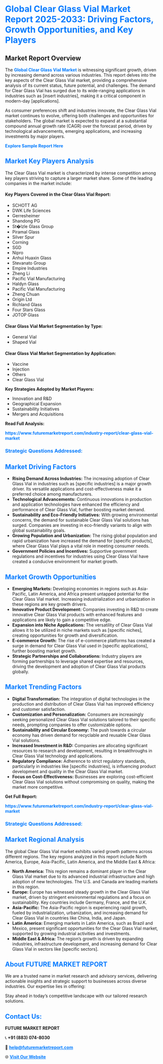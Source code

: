 <h1 style="color: #007BFF;">Global Clear Glass Vial Market Report 2025-2033: Driving Factors, Growth Opportunities, and Key Players</h1>

<section id="overview">
<h2>Market Report Overview</h2>
<p>The <a href="https://www.futuremarketreport.com/industry-report/clear-glass-vial-market" style="color: #007BFF; text-decoration: none;"><strong>Global Clear Glass Vial Market</strong></a> is witnessing significant growth, driven by increasing demand across various industries. This report delves into the key aspects of the Clear Glass Vial market, providing a comprehensive analysis of its current status, future potential, and challenges. The demand for Clear Glass Vial has surged due to its wide-ranging applications in industries such as [insert industries], making it a critical component in modern-day [applications].</p>
<p>As consumer preferences shift and industries innovate, the Clear Glass Vial market continues to evolve, offering both challenges and opportunities for stakeholders. The global market is expected to expand at a substantial compound annual growth rate (CAGR) over the forecast period, driven by technological advancements, emerging applications, and increasing investments by major players.</p>
</section>

<section id="overview">
<p><a href="https://www.futuremarketreport.com/request-sample/reportId=116650" style="color: #007BFF; text-decoration: none;"><strong>Explore Sample Report Here</strong></a></p>
</section>

<section id="key-players">
<h2 style="color: #007BFF;">Market Key Players Analysis</h2>
<p>The Clear Glass Vial market is characterized by intense competition among key players striving to capture a larger market share. Some of the leading companies in the market include:</p>
<h4>Key Players Covered in the Clear Glass Vial Report:</h4>
<ul><li>SCHOTT AG</li><li>DWK Life Sciences</li><li>Gerresheimer</li><li>Shandong PG</li><li>St�lzle Glass Group</li><li>Piramal Glass</li><li>Silver Spur</li><li>Corning</li><li>SGD</li><li>Nipro</li><li>Anhui Huaxin Glass</li><li>Stevanato Group</li><li>Empire Industries</li><li>Zheng Li</li><li>Pacific Vial Manufacturing</li><li>Haldyn Glass</li><li>Pacific Vial Manufacturing</li><li>Zheng Chuan</li><li>Origin Ltd</li><li>Richland Glass</li><li>Four Stars Glass</li><li>JOTOP Glass</li></ul>
<h4>Clear Glass Vial Market Segmentation by Type:</h4>
<ul><li>General Vial</li><li>Shaped Vial</li></ul>

<h4>Clear Glass Vial Market Segmentation by Application:</h4>
<ul><li>Vaccine</li><li>Injection</li><li>Others</li><li>Clear Glass Vial</li></ul>
<p><strong>Key Strategies Adopted by Market Players:</strong></p>
<ul>
<li>Innovation and R&D</li>
<li>Geographical Expansion</li>
<li>Sustainability Initiatives</li>
<li>Mergers and Acquisitions</li>
</ul>
</section>

<section>
<p><strong>Read Full Analysis: </strong></p><a href="https://www.futuremarketreport.com/industry-report/clear-glass-vial-market" style="color: #007BFF; text-decoration: none;"><strong>https://www.futuremarketreport.com/industry-report/clear-glass-vial-market</strong></a>
<h3 style="color: #007BFF;">Strategic Questions Addressed:</h3>
</section>

<section id="driving-factors">
<h2 style="color: #007BFF;">Market Driving Factors</h2>
<ul>
<li><strong>Rising Demand Across Industries:</strong> The increasing adoption of Clear Glass Vial in industries such as [specific industries] is a major growth driver. Its versatile applications and cost-effectiveness make it a preferred choice among manufacturers.</li>
<li><strong>Technological Advancements:</strong> Continuous innovations in production and application technologies have enhanced the efficiency and performance of Clear Glass Vial, further boosting market demand.</li>
<li><strong>Sustainability and Eco-Friendly Initiatives:</strong> With growing environmental concerns, the demand for sustainable Clear Glass Vial solutions has surged. Companies are investing in eco-friendly variants to align with global sustainability goals.</li>
<li><strong>Growing Population and Urbanization:</strong> The rising global population and rapid urbanization have increased the demand for [specific products], where Clear Glass Vial plays a vital role in meeting consumer needs.</li>
<li><strong>Government Policies and Incentives:</strong> Supportive government regulations and incentives for industries using Clear Glass Vial have created a conducive environment for market growth.</li>
</ul>
</section>

<section id="growth-opportunities">
<h2 style="color: #007BFF;">Market Growth Opportunities</h2>
<ul>
<li><strong>Emerging Markets:</strong> Developing economies in regions such as Asia-Pacific, Latin America, and Africa present untapped potential for the Clear Glass Vial market. Increasing industrialization and urbanization in these regions are key growth drivers.</li>
<li><strong>Innovative Product Development:</strong> Companies investing in R&D to create innovative Clear Glass Vial products with enhanced features and applications are likely to gain a competitive edge.</li>
<li><strong>Expansion into Niche Applications:</strong> The versatility of Clear Glass Vial allows it to be utilized in niche markets such as [specific niches], creating opportunities for growth and diversification.</li>
<li><strong>E-commerce Growth:</strong> The rise of e-commerce platforms has created a surge in demand for Clear Glass Vial used in [specific applications], further boosting market growth.</li>
<li><strong>Strategic Partnerships and Collaborations:</strong> Industry players are forming partnerships to leverage shared expertise and resources, driving the development and adoption of Clear Glass Vial products globally.</li>
</ul>
</section>

<section id="trending-factors">
<h2 style="color: #007BFF;">Market Trending Factors</h2>
<ul>
<li><strong>Digital Transformation:</strong> The integration of digital technologies in the production and distribution of Clear Glass Vial has improved efficiency and customer satisfaction.</li>
<li><strong>Customization and Personalization:</strong> Consumers are increasingly seeking personalized Clear Glass Vial solutions tailored to their specific needs, prompting companies to offer customizable options.</li>
<li><strong>Sustainability and Circular Economy:</strong> The push towards a circular economy has driven demand for recyclable and reusable Clear Glass Vial solutions.</li>
<li><strong>Increased Investment in R&D:</strong> Companies are allocating significant resources to research and development, resulting in breakthroughs in Clear Glass Vial technology and applications.</li>
<li><strong>Regulatory Compliance:</strong> Adherence to strict regulatory standards, particularly in industries like [specific industries], is influencing product development and quality in the Clear Glass Vial market.</li>
<li><strong>Focus on Cost-Effectiveness:</strong> Businesses are exploring cost-efficient Clear Glass Vial solutions without compromising on quality, making the market more competitive.</li>
</ul>
</section>

<section>
<p><strong>Get Full Report: </strong></p><a href="https://www.futuremarketreport.com/industry-report/clear-glass-vial-market" style="color: #007BFF; text-decoration: none;"><strong>https://www.futuremarketreport.com/industry-report/clear-glass-vial-market</strong></a>
<h3 style="color: #007BFF;">Strategic Questions Addressed:</h3>
</section>


<section id="regional-analysis">
<h2 style="color: #007BFF;">Market Regional Analysis</h2>
<p>The global Clear Glass Vial market exhibits varied growth patterns across different regions. The key regions analyzed in this report include North America, Europe, Asia-Pacific, Latin America, and the Middle East & Africa:</p>
<ul>
<li><strong>North America:</strong> This region remains a dominant player in the Clear Glass Vial market due to its advanced industrial infrastructure and high adoption of new technologies. The U.S. and Canada are leading markets in this region.</li>
<li><strong>Europe:</strong> Europe has witnessed steady growth in the Clear Glass Vial market, driven by stringent environmental regulations and a focus on sustainability. Key countries include Germany, France, and the U.K.</li>
<li><strong>Asia-Pacific:</strong> The Asia-Pacific region is experiencing rapid growth, fueled by industrialization, urbanization, and increasing demand for Clear Glass Vial in countries like China, India, and Japan.</li>
<li><strong>Latin America:</strong> Emerging markets in Latin America, such as Brazil and Mexico, present significant opportunities for the Clear Glass Vial market, supported by growing industrial activities and investments.</li>
<li><strong>Middle East & Africa:</strong> The region’s growth is driven by expanding industries, infrastructure development, and increasing demand for Clear Glass Vial in sectors like [specific sectors].</li>
</ul>
</section>

<footer>
<h2 style="color: #007BFF;">About FUTURE MARKET REPORT</h2>
<p>We are a trusted name in market research and advisory services, delivering actionable insights and strategic support to businesses across diverse industries. Our expertise lies in offering:</p>

<p>Stay ahead in today’s competitive landscape with our tailored research solutions.</p>

<h2 style="color: #007BFF;">Contact Us:</h2>
<p><strong>FUTURE MARKET REPORT</strong></p>
<p>📞 <strong>+91 (883) 074-8030</strong></p>
<p>📧 <strong><a href="mailto:help@futuremarketreport.com" style="color: #007BFF;">help@futuremarketreport.com</a></strong></p>
<p>🌐 <strong><a href="https://www.futuremarketreport.com/" style="color: #007BFF;">Visit Our Website</a></strong></p>
</footer>